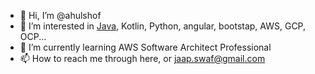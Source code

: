 - 👋 Hi, I’m @ahulshof
- 👀 I’m interested in [Java](https://www.oracle.com/java/technologies/), Kotlin, Python, angular, bootstap, AWS, GCP, OCP...
- 🌱 I’m currently learning AWS Software Architect Professional
- 📫 How to reach me through here, or jaap.swaf@gmail.com

<!---
ahulshof/ahulshof is a ✨ special ✨ repository because its `README.md` (this file) appears on your GitHub profile.
You can click the Preview link to take a look at your changes.
--->
